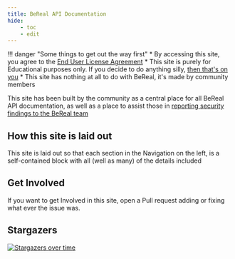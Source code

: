 ```yaml
---
title: BeReal API Documentation
hide:
    - toc
    - edit
---
```


!!! danger "Some things to get out the way first"
    * By accessing this site, you agree to the [End User License Agreement](eula.md)
    * This site is purely for Educational purposes only. If you decide to do anything silly, [then that's on you](eula.md#7-user-responsibility)
    * This site has nothing at all to do with BeReal, it's made by community members


This site has been built by the community as a central place for all BeReal API documentation, as well as a place to assist those in [reporting security findings to the BeReal team](report-security-issues.md)


## How this site is laid out

This site is laid out so that each section in the Navigation on the left, is a self-contained block with all (well as many) of the details included

## Get Involved

If you want to get Involved in this site, open a Pull request adding or fixing what ever the issue was.

## Stargazers

[![Stargazers over time](https://starchart.cc/userbradley/BeReal.svg)](https://starchart.cc/userbradley/BeReal)
